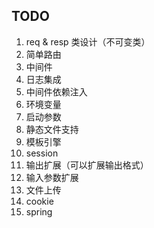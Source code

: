 TODO
-----------------------
1. req & resp 类设计（不可变类）
1. 简单路由
1. 中间件
1. 日志集成
1. 中间件依赖注入
1. 环境变量
1. 启动参数
1. 静态文件支持
1. 模板引擎
1. session
1. 输出扩展（可以扩展输出格式）
1. 输入参数扩展
1. 文件上传
1. cookie
1. spring
